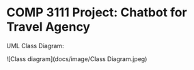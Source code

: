 # COMP 3111 Project: Chatbot for Travel Agency

UML Class Diagram:


![Class diagram](docs/image/Class Diagram.jpeg)
